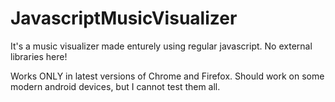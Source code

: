 # JavascriptMusicVisualizer
It's a music visualizer made enturely using regular javascript. No external libraries here!

Works ONLY in latest versions of Chrome and Firefox. Should work on some modern android devices, but I cannot test them all.
